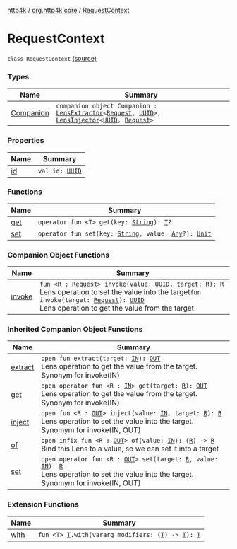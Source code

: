 [http4k](../../index.md) / [org.http4k.core](../index.md) / [RequestContext](./index.md)

# RequestContext

`class RequestContext` [(source)](https://github.com/http4k/http4k/blob/master/http4k-core/src/main/kotlin/org/http4k/core/RequestContext.kt#L9)

### Types

| Name | Summary |
|---|---|
| [Companion](-companion/index.md) | `companion object Companion : `[`LensExtractor`](../../org.http4k.lens/-lens-extractor/index.md)`<`[`Request`](../-request/index.md)`, `[`UUID`](https://docs.oracle.com/javase/6/docs/api/java/util/UUID.html)`>, `[`LensInjector`](../../org.http4k.lens/-lens-injector/index.md)`<`[`UUID`](https://docs.oracle.com/javase/6/docs/api/java/util/UUID.html)`, `[`Request`](../-request/index.md)`>` |

### Properties

| Name | Summary |
|---|---|
| [id](id.md) | `val id: `[`UUID`](https://docs.oracle.com/javase/6/docs/api/java/util/UUID.html) |

### Functions

| Name | Summary |
|---|---|
| [get](get.md) | `operator fun <T> get(key: `[`String`](https://kotlinlang.org/api/latest/jvm/stdlib/kotlin/-string/index.html)`): `[`T`](get.md#T)`?` |
| [set](set.md) | `operator fun set(key: `[`String`](https://kotlinlang.org/api/latest/jvm/stdlib/kotlin/-string/index.html)`, value: `[`Any`](https://kotlinlang.org/api/latest/jvm/stdlib/kotlin/-any/index.html)`?): `[`Unit`](https://kotlinlang.org/api/latest/jvm/stdlib/kotlin/-unit/index.html) |

### Companion Object Functions

| Name | Summary |
|---|---|
| [invoke](invoke.md) | `fun <R : `[`Request`](../-request/index.md)`> invoke(value: `[`UUID`](https://docs.oracle.com/javase/6/docs/api/java/util/UUID.html)`, target: `[`R`](-companion/invoke.md#R)`): `[`R`](-companion/invoke.md#R)<br>Lens operation to set the value into the target`fun invoke(target: `[`Request`](../-request/index.md)`): `[`UUID`](https://docs.oracle.com/javase/6/docs/api/java/util/UUID.html)<br>Lens operation to get the value from the target |

### Inherited Companion Object Functions

| Name | Summary |
|---|---|
| [extract](../../org.http4k.lens/-lens-extractor/extract.md) | `open fun extract(target: `[`IN`](../../org.http4k.lens/-lens-extractor/index.md#IN)`): `[`OUT`](../../org.http4k.lens/-lens-extractor/index.md#OUT)<br>Lens operation to get the value from the target. Synonym for invoke(IN) |
| [get](../../org.http4k.lens/-lens-extractor/get.md) | `open operator fun <R : `[`IN`](../../org.http4k.lens/-lens-extractor/index.md#IN)`> get(target: `[`R`](../../org.http4k.lens/-lens-extractor/get.md#R)`): `[`OUT`](../../org.http4k.lens/-lens-extractor/index.md#OUT)<br>Lens operation to get the value from the target. Synonym for invoke(IN) |
| [inject](../../org.http4k.lens/-lens-injector/inject.md) | `open fun <R : `[`OUT`](../../org.http4k.lens/-lens-injector/index.md#OUT)`> inject(value: `[`IN`](../../org.http4k.lens/-lens-injector/index.md#IN)`, target: `[`R`](../../org.http4k.lens/-lens-injector/inject.md#R)`): `[`R`](../../org.http4k.lens/-lens-injector/inject.md#R)<br>Lens operation to set the value into the target. Synomym for invoke(IN, OUT) |
| [of](../../org.http4k.lens/-lens-injector/of.md) | `open infix fun <R : `[`OUT`](../../org.http4k.lens/-lens-injector/index.md#OUT)`> of(value: `[`IN`](../../org.http4k.lens/-lens-injector/index.md#IN)`): (`[`R`](../../org.http4k.lens/-lens-injector/of.md#R)`) -> `[`R`](../../org.http4k.lens/-lens-injector/of.md#R)<br>Bind this Lens to a value, so we can set it into a target |
| [set](../../org.http4k.lens/-lens-injector/set.md) | `open operator fun <R : `[`OUT`](../../org.http4k.lens/-lens-injector/index.md#OUT)`> set(target: `[`R`](../../org.http4k.lens/-lens-injector/set.md#R)`, value: `[`IN`](../../org.http4k.lens/-lens-injector/index.md#IN)`): `[`R`](../../org.http4k.lens/-lens-injector/set.md#R)<br>Lens operation to set the value into the target. Synomym for invoke(IN, OUT) |

### Extension Functions

| Name | Summary |
|---|---|
| [with](../with.md) | `fun <T> `[`T`](../with.md#T)`.with(vararg modifiers: (`[`T`](../with.md#T)`) -> `[`T`](../with.md#T)`): `[`T`](../with.md#T) |
